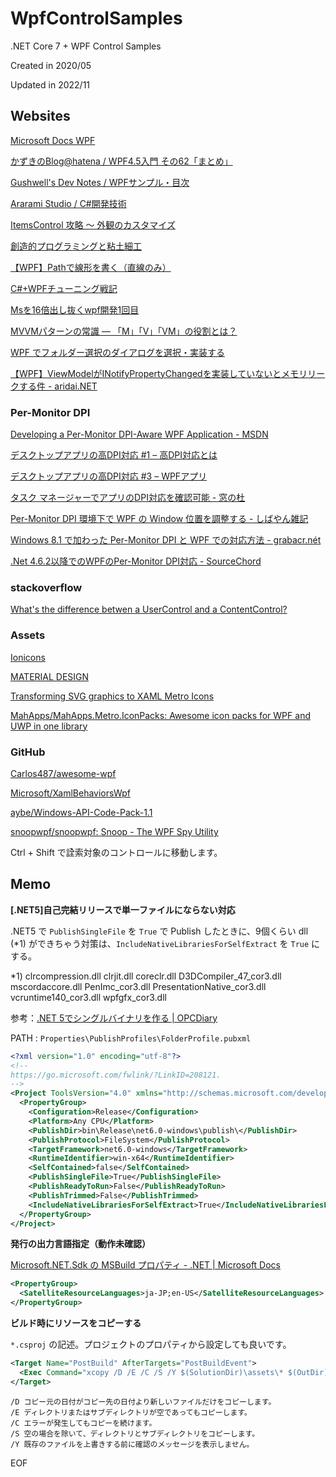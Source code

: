 # WpfControlSamples

.NET Core 7 + WPF Control Samples

Created in 2020/05

Updated in 2022/11


## Websites

[Microsoft Docs WPF](https://docs.microsoft.com/ja-jp/dotnet/framework/wpf/)

[かずきのBlog@hatena / WPF4.5入門 その62「まとめ」](https://blog.okazuki.jp/entry/2014/12/27/200015)

[Gushwell's Dev Notes / WPFサンプル・目次](http://gushwell.ldblog.jp/archives/52313900.html)

[Ararami Studio / C#開発技術](https://araramistudio.jimdo.com/%E6%8A%80%E8%A1%93%E6%83%85%E5%A0%B1/c-%E9%96%8B%E7%99%BA%E6%8A%80%E8%A1%93/)

[ItemsControl 攻略 ～ 外観のカスタマイズ](http://grabacr.net/archives/1240)

[創造的プログラミングと粘土細工](http://pro.art55.jp/)

[【WPF】Pathで線形を書く（直線のみ）](https://qiita.com/LemonLeaf/items/c089bbb497f53b59e0b4)

[C#+WPFチューニング戦記](http://proprogrammer.hatenadiary.jp/)

[Msを16倍出し抜くwpf開発1回目](https://www.slideshare.net/cct-inc/ms16wpf1)

[MVVMパターンの常識 ― 「M」「V」「VM」の役割とは？](https://www.atmarkit.co.jp/fdotnet/chushin/greatblogentry_02/greatblogentry_02_01.html)

[WPF でフォルダー選択のダイアログを選択・実装する](https://shikaku-sh.hatenablog.com/entry/wpf-folder-selection-dialog)

[【WPF】ViewModelがINotifyPropertyChangedを実装していないとメモリリークする件 - aridai.NET](https://aridai.net/articles/15.html)

### Per-Monitor DPI

[Developing a Per-Monitor DPI-Aware WPF Application - MSDN](http://msdn.microsoft.com/en-us/library/windows/desktop/ee308410(v=vs.85).aspx)

[デスクトップアプリの高DPI対応 #1 – 高DPI対応とは](https://nishy-software.com/ja/dev-sw/windows-high-dpi-desktop-app-1/)

[デスクトップアプリの高DPI対応 #3 – WPFアプリ](https://nishy-software.com/ja/dev-sw/windows-high-dpi-desktop-app-3/)

[タスク マネージャーでアプリのDPI対応を確認可能 - 窓の杜](https://forest.watch.impress.co.jp/docs/news/1148530.html)

[Per-Monitor DPI 環境下で WPF の Window 位置を調整する - しばやん雑記](https://blog.shibayan.jp/entry/20190612/1560267647)

[Windows 8.1 で加わった Per-Monitor DPI と WPF での対応方法 - grabacr.nét](http://grabacr.net/archives/1132)

[.Net 4.6.2以降でのWPFのPer-Monitor DPI対応 - SourceChord](http://sourcechord.hatenablog.com/entry/2016/12/14/081112)


### stackoverflow

[What's the difference betwen a UserControl and a ContentControl?](https://stackoverflow.com/questions/18781679/whats-the-difference-betwen-a-usercontrol-and-a-contentcontrol)

### Assets

[Ionicons](https://ionicons.com/)

[MATERIAL DESIGN](https://material.io/resources/icons/?style=baseline)

[Transforming SVG graphics to XAML Metro Icons](https://blogs.u2u.be/diederik/post/Transforming-SVG-graphics-to-XAML-Metro-Icons)

[MahApps/MahApps.Metro.IconPacks: Awesome icon packs for WPF and UWP in one library](https://github.com/MahApps/MahApps.Metro.IconPacks)

### GitHub

[Carlos487/awesome-wpf](https://github.com/Carlos487/awesome-wpf)

[Microsoft/XamlBehaviorsWpf](https://github.com/Microsoft/XamlBehaviorsWpf)

[aybe/Windows-API-Code-Pack-1.1](https://github.com/aybe/Windows-API-Code-Pack-1.1)

[snoopwpf/snoopwpf: Snoop - The WPF Spy Utility](https://github.com/snoopwpf/snoopwpf)

Ctrl + Shift で詮索対象のコントロールに移動します。

## Memo

**[.NET5]自己完結リリースで単一ファイルにならない対応**

.NET5 で `PublishSingleFile` を `True` で Publish したときに、9個くらい dll (*1) ができちゃう対策は、`IncludeNativeLibrariesForSelfExtract` を `True` にする。

*1) clrcompression.dll clrjit.dll coreclr.dll D3DCompiler_47_cor3.dll mscordaccore.dll PenImc_cor3.dll PresentationNative_cor3.dll vcruntime140_cor3.dll wpfgfx_cor3.dll

参考：[.NET 5でシングルバイナリを作る | OPCDiary](https://opcdiary.net/net-5%E3%81%A7%E3%82%B7%E3%83%B3%E3%82%B0%E3%83%AB%E3%83%90%E3%82%A4%E3%83%8A%E3%83%AA%E3%82%92%E4%BD%9C%E3%82%8B/)

PATH : `Properties\PublishProfiles\FolderProfile.pubxml`

```xml
<?xml version="1.0" encoding="utf-8"?>
<!--
https://go.microsoft.com/fwlink/?LinkID=208121. 
-->
<Project ToolsVersion="4.0" xmlns="http://schemas.microsoft.com/developer/msbuild/2003">
  <PropertyGroup>
    <Configuration>Release</Configuration>
    <Platform>Any CPU</Platform>
    <PublishDir>bin\Release\net6.0-windows\publish\</PublishDir>
    <PublishProtocol>FileSystem</PublishProtocol>
    <TargetFramework>net6.0-windows</TargetFramework>
    <RuntimeIdentifier>win-x64</RuntimeIdentifier>
    <SelfContained>false</SelfContained>
    <PublishSingleFile>True</PublishSingleFile>
    <PublishReadyToRun>False</PublishReadyToRun>
    <PublishTrimmed>False</PublishTrimmed>
    <IncludeNativeLibrariesForSelfExtract>True</IncludeNativeLibrariesForSelfExtract>
  </PropertyGroup>
</Project>
```

**発行の出力言語指定（動作未確認）**

[Microsoft.NET.Sdk の MSBuild プロパティ - .NET | Microsoft Docs](https://docs.microsoft.com/ja-jp/dotnet/core/project-sdk/msbuild-props#satelliteresourcelanguages)

```xml
<PropertyGroup>
  <SatelliteResourceLanguages>ja-JP;en-US</SatelliteResourceLanguages>
</PropertyGroup>
```

**ビルド時にリソースをコピーする**

`*.csproj` の記述。プロジェクトのプロパティから設定しても良いです。

```xml
<Target Name="PostBuild" AfterTargets="PostBuildEvent">
  <Exec Command="xcopy /D /E /C /S /Y $(SolutionDir)\assets\* $(OutDir)" />
</Target>
```

```
/D コピー元の日付がコピー先の日付より新しいファイルだけをコピーします。
/E ディレクトリまたはサブディレクトリが空であってもコピーします。
/C エラーが発生してもコピーを続けます。
/S 空の場合を除いて、ディレクトリとサブディレクトリをコピーします。
/Y 既存のファイルを上書きする前に確認のメッセージを表示しません。
```

EOF

